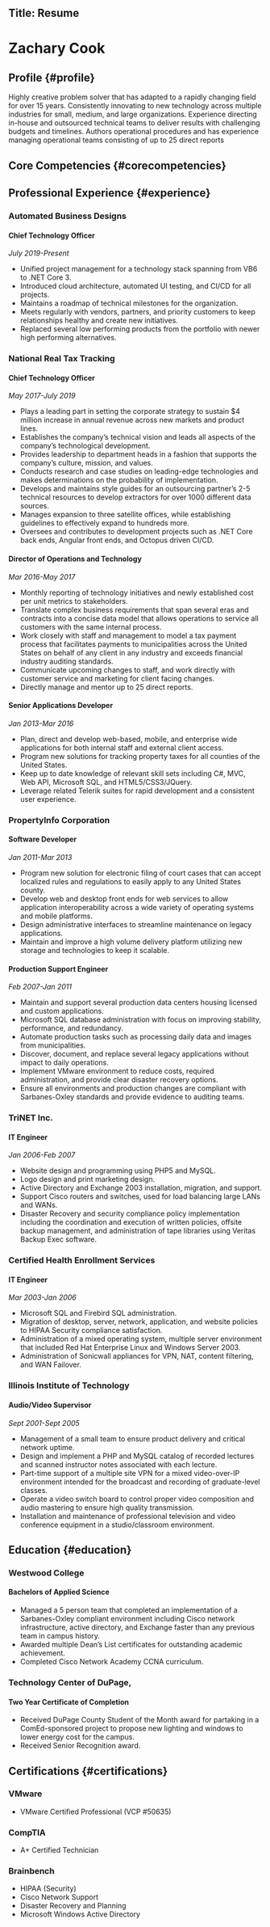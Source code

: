 Title: Resume
---
# Zachary Cook

## Profile {#profile}
Highly creative problem solver that has adapted to a rapidly changing field for over 15 years.  Consistently innovating to new technology across multiple industries for small, medium, and large organizations. Experience directing in-house and outsourced technical teams to deliver results with challenging budgets and timelines.  Authors operational procedures and has experience managing operational teams consisting of up to 25 direct reports

## Core Competencies {#corecompetencies}
<?# Table Class=table HeaderRows=1 ?>
<?*
Hands-on Leadership Executive
"NET Framework & .NET Core" "Career Development" "KPI Authoring"
"RESTful Web Services" "Team Building" "ISO Compliance"
"Azure Architecture" "AGILE Methodology" "Vendor Management"
"Angular 2-9" "Technology Visionary" "Customer Relations"
"Database Administration" "Partner Management" "Stakeholder Engagement"
?>
<?#/ Table ?>

## Professional Experience {#experience}
### Automated Business Designs
#### Chief Technology Officer
*July 2019-Present*

* Unified project management for a technology stack spanning from VB6 to .NET Core 3.
* Introduced cloud architecture, automated UI testing, and CI/CD for all projects.
* Maintains a roadmap of technical milestones for the organization.
* Meets regularly with vendors, partners, and priority customers to keep relationships healthy and create new initiatives.
* Replaced several low performing products from the portfolio with newer high performing alternatives.

### National Real Tax Tracking
#### Chief Technology Officer
*May 2017-July 2019*
* Plays a leading part in setting the corporate strategy to sustain $4 million increase in annual revenue across new markets and product lines.
* Establishes the company’s technical vision and leads all aspects of the company’s technological development.
* Provides leadership to department heads in a fashion that supports the company’s culture, mission, and values.
* Conducts research and case studies on leading-edge technologies and makes determinations on the probability of implementation.
* Develops and maintains style guides for an outsourcing partner’s 2-5 technical resources to develop extractors for over 1000 different data sources.
* Manages expansion to three satellite offices, while establishing guidelines to effectively expand to hundreds more.
* Oversees and contributes to development projects such as .NET Core back ends, Angular front ends, and Octopus driven CI/CD.

#### Director of Operations and Technology
*Mar 2016-May 2017*
* Monthly reporting of technology initiatives and newly established cost per unit metrics to stakeholders. 
* Translate complex business requirements that span several eras and contracts into a concise data model that allows operations to service all customers with the same internal process.
* Work closely with staff and management to model a tax payment process that facilitates payments to municipalities across the United States on behalf of any client in any industry and exceeds financial industry auditing standards. 
* Communicate upcoming changes to staff, and work directly with customer service and marketing for client facing changes. 
* Directly manage and mentor up to 25 direct reports.

#### Senior Applications Developer
*Jan 2013-Mar 2016*
* Plan, direct and develop web-based, mobile, and enterprise wide applications for both internal staff and external client access.
* Program new solutions for tracking property taxes for all counties of the United States.
* Keep up to date knowledge of relevant skill sets including C#, MVC, Web API, Microsoft SQL, and HTML5/CSS3/JQuery.
* Leverage related Telerik suites for rapid development and a consistent user experience.

### PropertyInfo Corporation
#### Software Developer
*Jan 2011-Mar 2013*
* Program new solution for electronic filing of court cases that can accept localized rules and regulations to easily apply to any United States county.
* Develop web and desktop front ends for web services to allow application interoperability across a wide variety of operating systems and mobile platforms.
* Design administrative interfaces to streamline maintenance on legacy applications.
* Maintain and improve a high volume delivery platform utilizing new storage and technologies to keep it scalable.

#### Production Support Engineer
*Feb 2007-Jan 2011*
* Maintain and support several production data centers housing licensed and custom applications.
* Microsoft SQL database administration with focus on improving stability, performance, and redundancy.
* Automate production tasks such as processing daily data and images from municipalities.
* Discover, document, and replace several legacy applications without impact to daily operations.
* Implement VMware environment to reduce costs, required administration, and provide clear disaster recovery options.
* Ensure all environments and production changes are compliant with Sarbanes-Oxley standards and provide evidence to auditing teams.

### TriNET Inc.
#### IT Engineer
*Jan 2006-Feb 2007*
* Website design and programming using PHP5 and MySQL.
* Logo design and print marketing design.
* Active Directory and Exchange 2003 installation, migration, and support.
* Support Cisco routers and switches, used for load balancing large LANs and WANs.
* Disaster Recovery and security compliance policy implementation including the coordination and execution of written policies, offsite backup management, and administration of tape libraries using Veritas Backup Exec software.

### Certified Health Enrollment Services
#### IT Engineer
*Mar 2003-Jan 2006*
* Microsoft SQL and Firebird SQL administration.
* Migration of desktop, server, network, application, and website policies to HIPAA Security compliance satisfaction.
* Administration of a mixed operating system, multiple server environment that included Red Hat Enterprise Linux and Windows Server 2003.
* Administration of Sonicwall appliances for VPN, NAT, content filtering, and WAN Failover.

### Illinois Institute of Technology
#### Audio/Video Supervisor
*Sept 2001-Sept 2005*
* Management of a small team to ensure product delivery and critical network uptime.
* Design and implement a PHP and MySQL catalog of recorded lectures and scanned instructor notes associated with each lecture.
* Part-time support of a multiple site VPN for a mixed video-over-IP environment intended for the broadcast and recording of graduate-level classes.
* Operate a video switch board to control proper video composition and audio mastering to ensure high quality transmission.
* Installation and maintenance of professional television and video conference equipment in a studio/classroom environment. 


## Education {#education}

### Westwood College
#### Bachelors of Applied Science
* Managed a 5 person team that completed an implementation of a Sarbanes-Oxley compliant environment including Cisco network infrastructure, active directory, and Exchange faster than any previous team in campus history.
* Awarded multiple Dean’s List certificates for outstanding academic achievement.
* Completed Cisco Network Academy CCNA curriculum.

### Technology Center of DuPage, 
#### Two Year Certificate of Completion
* Received DuPage County Student of the Month award for partaking in a ComEd-sponsored project to propose new lighting and windows to lower energy cost for the campus.
* Received Senior Recognition award.


## Certifications {#certifications}
### VMware
* VMware Certified Professional (VCP #50635)
### CompTIA
* A+ Certified Technician
### Brainbench
* HIPAA (Security)
* Cisco Network Support
* Disaster Recovery and Planning
* Microsoft Windows Active Directory